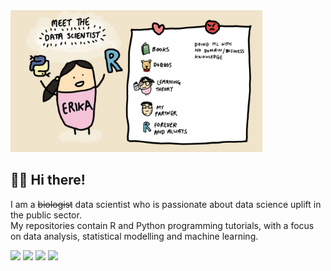 <img src="./meet_erika.jpg" width="80%" height="80%">
<br>

## :woman_technologist: Hi there!
I am a ~~biologist~~ data scientist who is passionate about data science uplift in the public sector.   
My repositories contain R and Python programming tutorials, with a focus on data analysis, statistical modelling and machine learning.  

![](https://img.shields.io/badge/Language-R-blue) ![](https://img.shields.io/badge/Language-Python-blue) ![](https://img.shields.io/badge/Theory-Statistics-orange) ![](https://img.shields.io/badge/Theory-Mathematics-orange)
